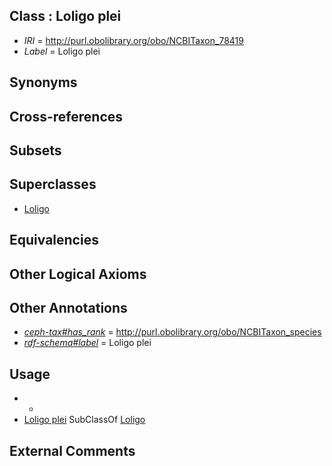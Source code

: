 
## Class : Loligo plei

 * *IRI* = http://purl.obolibrary.org/obo/NCBITaxon_78419
 * *Label* = Loligo plei

## Synonyms


## Cross-references


## Subsets


## Superclasses

 * [Loligo](../../NCBITaxon/16/NCBITaxon_6616.md)

## Equivalencies


## Other Logical Axioms


## Other Annotations

 * *[ceph-tax#has_rank](../../ceph-tax#has/nk/ceph-tax#has_rank.md)* = http://purl.obolibrary.org/obo/NCBITaxon_species
 * *[rdf-schema#label](../../el/rdf-schema#label.md)* = Loligo plei

## Usage

 * -
 * [Loligo plei](../../NCBITaxon/19/NCBITaxon_78419.md) SubClassOf [Loligo](../../NCBITaxon/16/NCBITaxon_6616.md)

## External Comments

